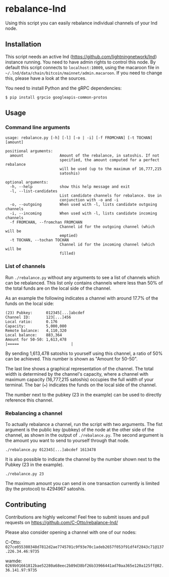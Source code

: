 # rebalance-lnd

Using this script you can easily rebalance individual channels of your lnd node.

## Installation

This script needs an active lnd (https://github.com/lightningnetwork/lnd) instance running.
You need to have admin rights to control this node.
By default this script connects to `localhost:10009`, using the macaroon file in `~/.lnd/data/chain/bitcoin/mainnet/admin.macaroon`.
If you need to change this, please have a look at the sources.

You need to install Python and the gRPC dependencies:

```
$ pip install grpcio googleapis-common-protos
```

## Usage

### Command line arguments
```
usage: rebalance.py [-h] [-l] [-o | -i] [-f FROMCHAN] [-t TOCHAN] [amount]

positional arguments:
  amount                Amount of the rebalance, in satoshis. If not
                        specified, the amount computed for a perfect rebalance
                        will be used (up to the maximum of 16,777,215
                        satoshis)

optional arguments:
  -h, --help            show this help message and exit
  -l, --list-candidates
                        List candidate channels for rebalance. Use in
                        conjunction with -o and -i
  -o, --outgoing        When used with -l, lists candidate outgoing channels
  -i, --incoming        When used with -l, lists candidate incoming channels
  -f FROMCHAN, --fromchan FROMCHAN
                        Channel id for the outgoing channel (which will be
                        emptied)
  -t TOCHAN, --tochan TOCHAN
                        Channel id for the incoming channel (which will be
                        filled)
```

### List of channels
Run `./rebalance.py` without any arguments to see a list of channels which can be rebalanced.
This list only contains channels where less than 50% of the total funds are on the local side of the channel.

As an example the following indicates a channel with around 17.7% of the funds on the local side:

```
(23) Pubkey:      012345[...]abcdef
Channel ID:       123[...]456
Local ratio:      0.176
Capacity:         5,000,000
Remote balance:   4,110,320
Local balance:    883,364
Amount for 50-50: 1,613,478
|=====                       |
```

By sending 1,613,478 satoshis to yourself using this channel, a ratio of 50% can be achieved.
This number is shown as "Amount for 50-50".

The last line shows a graphical representation of the channel. 
The total width is determined by the channel's capacity, where a channel with maximum capacity (16,777,215 satoshis)
occupies the full width of your terminal.
The bar (`=`) indicates the funds on the local side of the channel.

The number next to the pubkey (23 in the example) can be used to directly reference this channel.

### Rebalancing a channel
To actually rebalance a channel, run the script with two arguments.
The fist argument is the public key (pubkey) of the node at the other side of the channel, as shown in the output of `./rebalance.py`.
The second argument is the amount you want to send to yourself through that node.

`./rebalance.py 012345[...]abcdef 1613478`

It is also possible to indicate the channel by the number shown next to the Pubkey (23 in the example).

`./rebalance.py 23`

The maximum amount you can send in one transaction currently is limited (by the protocol) to 4294967 satoshis.

## Contributing

Contributions are highly welcome!
Feel free to submit issues and pull requests on https://github.com/C-Otto/rebalance-lnd/

Please also consider opening a channel with one of our nodes:

C-Otto: `027ce055380348d7812d2ae7745701c9f93e70c1adeb2657f053f91df4f2843c71@137.226.34.46:9735`

wamde: `0269b91661812bae52280a68eec2b89d38bf26b33966441ad70aa365e120a125ff@82.36.141.97:9735`
